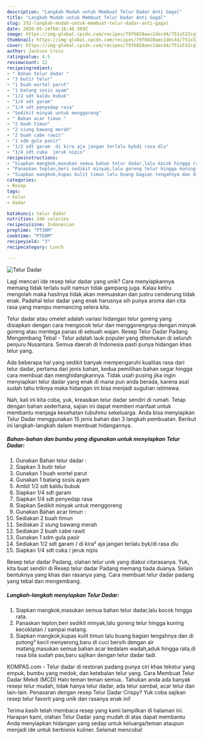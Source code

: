 ```yaml
---
description: "Langkah Mudah untuk Membuat Telur Dadar Anti Gagal"
title: "Langkah Mudah untuk Membuat Telur Dadar Anti Gagal"
slug: 292-langkah-mudah-untuk-membuat-telur-dadar-anti-gagal
date: 2020-05-14T04:16:46.569Z
image: https://img-global.cpcdn.com/recipes/79f6028aec1dec44/751x532cq70/telur-dadar-foto-resep-utama.jpg
thumbnail: https://img-global.cpcdn.com/recipes/79f6028aec1dec44/751x532cq70/telur-dadar-foto-resep-utama.jpg
cover: https://img-global.cpcdn.com/recipes/79f6028aec1dec44/751x532cq70/telur-dadar-foto-resep-utama.jpg
author: Jackson Cross
ratingvalue: 4.5
reviewcount: 12
recipeingredient:
- " Bahan telur dadar "
- "3 butir telur"
- "1 buah wortel parut"
- "1 batang sosis ayam"
- "1/2 sdt kaldu bubuk"
- "1/4 sdt garam"
- "1/4 sdt penyedap rasa"
- "Sedikit minyak untuk menggoreng"
- " Bahan acar timun "
- "2 buah timun"
- "2 siung bawang merah"
- "2 buah cabe rawit"
- "1 sdm gula pasir"
- "1/2 sdt garam  di kira aja jangan terlalu bykdi rasa dlu"
- "1/4 sdt cuka  jeruk nipis"
recipeinstructions:
- "Siapkan mangkok,masukan semua bahan telur dadar,lalu kocok hingga rata."
- "Panaskan teplon,beri sedikit minyak,lalu goreng telur hingga kuning kecoklatan / sampai matang."
- "Siapkan mangkok,kupas kulit timun lalu buang bagian tengahnya dan di potong² kecil menyerong,baru di cuci bersih dengan air matang,masukan semua bahan acar kedalam wadah,aduk hingga rata,di rasa bila sudah pas,baru sajikan dengan telur dadar tadi."
categories:
- Resep
tags:
- telur
- dadar

katakunci: telur dadar 
nutrition: 240 calories
recipecuisine: Indonesian
preptime: "PT30M"
cooktime: "PT60M"
recipeyield: "3"
recipecategory: Lunch

---
```



![Telur Dadar](https://img-global.cpcdn.com/recipes/79f6028aec1dec44/751x532cq70/telur-dadar-foto-resep-utama.jpg)

Lagi mencari ide resep telur dadar yang unik? Cara menyiapkannya memang tidak terlalu sulit namun tidak gampang juga. Kalau keliru mengolah maka hasilnya tidak akan memuaskan dan justru cenderung tidak enak. Padahal telur dadar yang enak harusnya sih punya aroma dan cita rasa yang mampu memancing selera kita.

Telur dadar atau omelet adalah variasi hidangan telur goreng yang disiapkan dengan cara mengocok telur dan menggorengnya dengan minyak goreng atau mentega panas di sebuah wajan. Resep Telur Dadar Padang Mengembang Tebal - Telur adalah lauk populer yang ditemukan di seluruh penjuru Nusantara. Semua daerah di Indonesia pasti punya hidangan khas telur yang.

Ada beberapa hal yang sedikit banyak mempengaruhi kualitas rasa dari telur dadar, pertama dari jenis bahan, kedua pemilihan bahan segar hingga cara membuat dan menghidangkannya. Tidak usah pusing jika ingin menyiapkan telur dadar yang enak di mana pun anda berada, karena asal sudah tahu triknya maka hidangan ini bisa menjadi suguhan istimewa.


Nah, kali ini kita coba, yuk, kreasikan telur dadar sendiri di rumah. Tetap dengan bahan sederhana, sajian ini dapat memberi manfaat untuk membantu menjaga kesehatan tubuhmu sekeluarga. Anda bisa menyiapkan Telur Dadar menggunakan 15 jenis bahan dan 3 langkah pembuatan. Berikut ini langkah-langkah dalam membuat hidangannya.

<!--inarticleads1-->

##### Bahan-bahan dan bumbu yang digunakan untuk menyiapkan Telur Dadar:

1. Gunakan  Bahan telur dadar :
1. Siapkan 3 butir telur
1. Gunakan 1 buah wortel parut
1. Gunakan 1 batang sosis ayam
1. Ambil 1/2 sdt kaldu bubuk
1. Siapkan 1/4 sdt garam
1. Siapkan 1/4 sdt penyedap rasa
1. Siapkan Sedikit minyak untuk menggoreng
1. Gunakan  Bahan acar timun :
1. Sediakan 2 buah timun
1. Sediakan 2 siung bawang merah
1. Sediakan 2 buah cabe rawit
1. Gunakan 1 sdm gula pasir
1. Sediakan 1/2 sdt garam / di kira² aja jangan terlalu byk/di rasa dlu
1. Siapkan 1/4 sdt cuka / jeruk nipis


Resep telur dadar Padang, olahan telur unik yang diakui citarasanya. Yuk, kita buat sendiri di Resep telur dadar Padang memang tiada duanya. Selain bentuknya yang khas dan rasanya yang. Cara membuat telur dadar padang yang tebal dan mengembang. 

<!--inarticleads2-->

##### Langkah-langkah menyiapkan Telur Dadar:

1. Siapkan mangkok,masukan semua bahan telur dadar,lalu kocok hingga rata.
1. Panaskan teplon,beri sedikit minyak,lalu goreng telur hingga kuning kecoklatan / sampai matang.
1. Siapkan mangkok,kupas kulit timun lalu buang bagian tengahnya dan di potong² kecil menyerong,baru di cuci bersih dengan air matang,masukan semua bahan acar kedalam wadah,aduk hingga rata,di rasa bila sudah pas,baru sajikan dengan telur dadar tadi.


KOMPAS.com - Telur dadar di restoran padang punya ciri khas tekstur yang empuk, bumbu yang medok, dan ketebalan telur yang. Cara Membuat Telur Dadar Mekdi (MCD) Halo teman teman semua.. Tahukan anda ada banyak resepi telur mudah, tidak hanya telur dadar, ada telur sambal, acar telur dan lain-lain. Penasaran dengan resep Telur Dadar Crispy? Yuk coba sajikan resep telur favorit yang unik dan rasanya enak ini! 

Terima kasih telah membaca resep yang kami tampilkan di halaman ini. Harapan kami, olahan Telur Dadar yang mudah di atas dapat membantu Anda menyiapkan hidangan yang sedap untuk keluarga/teman ataupun menjadi ide untuk berbisnis kuliner. Selamat mencoba!
